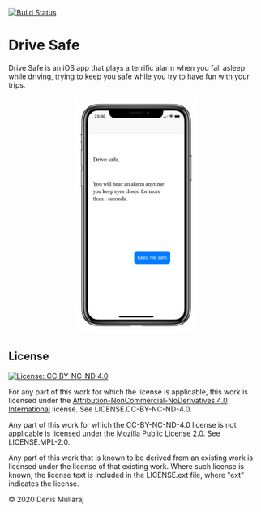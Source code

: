 [![Build Status](https://travis-ci.com/denismullaraj/drivesafe-ios.svg?branch=master)](https://travis-ci.com/denismullaraj/drivesafe-ios)

# Drive Safe

Drive Safe is an iOS app that plays a terrific alarm when you fall asleep while driving, trying to keep you safe while you try to have fun with your trips.

<p align="center">
<img src="drivesafe-home.png" width="240" title="Drive Safe">
</p>

## License
[![License: CC BY-NC-ND 4.0](https://img.shields.io/badge/License-CC%20BY--NC--ND%204.0-lightgrey.svg)](https://creativecommons.org/licenses/by-nc-nd/4.0/)

For any part of this work for which the license is applicable, this work is licensed under the [Attribution-NonCommercial-NoDerivatives 4.0 International](http://creativecommons.org/licenses/by-nc-nd/4.0/) license. See LICENSE.CC-BY-NC-ND-4.0.

Any part of this work for which the CC-BY-NC-ND-4.0 license is not applicable is licensed under the [Mozilla Public License 2.0](https://www.mozilla.org/en-US/MPL/2.0/). See LICENSE.MPL-2.0.

Any part of this work that is known to be derived from an existing work is licensed under the license of that existing work. Where such license is known, the license text is included in the LICENSE.ext file, where "ext" indicates the license.

&copy; 2020 Denis Mullaraj
